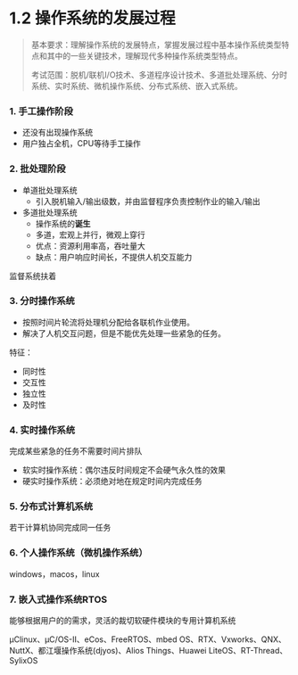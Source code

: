 # 1.2 操作系统的发展过程

> 基本要求：理解操作系统的发展特点，掌握发展过程中基本操作系统类型特点和其中的一些关键技术，理解现代多种操作系统类型特点。
>
> 考试范围：脱机/联机I/O技术、多道程序设计技术、多道批处理系统、分时系统、实时系统、微机操作系统、分布式系统、嵌入式系统。

### 1. 手工操作阶段

* 还没有出现操作系统
* 用户独占全机，CPU等待手工操作

### 2. 批处理阶段

* 单道批处理系统
	* 引入脱机输入/输出级数，并由监督程序负责控制作业的输入/输出
* 多道批处理系统
	* 操作系统的**诞生**
	* 多道，宏观上并行，微观上穿行
	* 优点：资源利用率高，吞吐量大
	* 缺点：用户响应时间长，不提供人机交互能力

监督系统扶着

### 3. 分时操作系统

* 按照时间片轮流将处理机分配给各联机作业使用。
* 解决了人机交互问题，但是不能优先处理一些紧急的任务。

特征：
* 同时性
* 交互性
* 独立性
* 及时性

### 4. 实时操作系统

完成某些紧急的任务不需要时间片排队

* 软实时操作系统：偶尔违反时间规定不会硬气永久性的效果
* 硬实时操作系统：必须绝对地在规定时间内完成任务

### 5. 分布式计算机系统

若干计算机协同完成同一任务

### 6. 个人操作系统（微机操作系统）

windows，macos，linux

### 7. 嵌入式操作系统RTOS

能够根据用户的的需求，灵活的裁切软硬件模块的专用计算机系统

μClinux、μC/OS-II、eCos、FreeRTOS、mbed OS、RTX、Vxworks、QNX、NuttX、都江堰操作系统(djyos)、Alios Things、Huawei LiteOS、RT-Thread、SylixOS